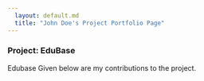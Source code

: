 ```yaml
---
  layout: default.md
  title: "John Doe's Project Portfolio Page"
---
```


### Project: EduBase 

Edubase 
Given below are my contributions to the project.